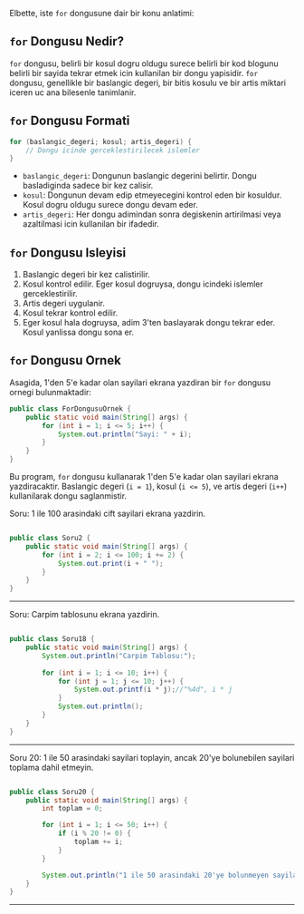 Elbette, iste `for` dongusune dair bir konu anlatimi:

## `for` Dongusu Nedir?

`for` dongusu, belirli bir kosul dogru oldugu surece belirli bir kod blogunu belirli bir sayida tekrar etmek icin kullanilan bir dongu yapisidir. `for` dongusu, genellikle bir baslangic degeri, bir bitis kosulu ve bir artis miktari iceren uc ana bilesenle tanimlanir.

## `for` Dongusu Formati

```java
for (baslangic_degeri; kosul; artis_degeri) {
    // Dongu icinde gerceklestirilecek islemler
}
```

- `baslangic_degeri`: Dongunun baslangic degerini belirtir. Dongu basladiginda sadece bir kez calisir.
- `kosul`: Dongunun devam edip etmeyecegini kontrol eden bir kosuldur. Kosul dogru oldugu surece dongu devam eder.
- `artis_degeri`: Her dongu adimindan sonra degiskenin artirilmasi veya azaltilmasi icin kullanilan bir ifadedir.

## `for` Dongusu Isleyisi

1. Baslangic degeri bir kez calistirilir.
2. Kosul kontrol edilir. Eger kosul dogruysa, dongu icindeki islemler gerceklestirilir.
3. Artis degeri uygulanir.
4. Kosul tekrar kontrol edilir.
5. Eger kosul hala dogruysa, adim 3'ten baslayarak dongu tekrar eder. Kosul yanlissa dongu sona er.

## `for` Dongusu Ornek

Asagida, 1'den 5'e kadar olan sayilari ekrana yazdiran bir `for` dongusu ornegi bulunmaktadir:

```java
public class ForDongusuOrnek {
    public static void main(String[] args) {
        for (int i = 1; i <= 5; i++) {
            System.out.println("Sayi: " + i);
        }
    }
}
```

Bu program, `for` dongusu kullanarak 1'den 5'e kadar olan sayilari ekrana yazdiracaktir. Baslangic degeri (`i = 1`), kosul (`i <= 5`), ve artis degeri (`i++`) kullanilarak dongu saglanmistir.


Soru: 1 ile 100 arasindaki cift sayilari ekrana yazdirin.
```java

public class Soru2 {
    public static void main(String[] args) {
        for (int i = 2; i <= 100; i += 2) {
            System.out.print(i + " ");
        }
    }
}

```
---


Soru: Carpim tablosunu ekrana yazdirin.
```java

public class Soru18 {
    public static void main(String[] args) {
        System.out.println("Carpim Tablosu:");
        
        for (int i = 1; i <= 10; i++) {
            for (int j = 1; j <= 10; j++) {
                System.out.printf(i * j);//"%4d", i * j
            }
            System.out.println();
        }
    }
}

```
---


Soru 20: 1 ile 50 arasindaki sayilari toplayin, ancak 20'ye bolunebilen sayilari toplama dahil etmeyin.
```java

public class Soru20 {
    public static void main(String[] args) {
        int toplam = 0;

        for (int i = 1; i <= 50; i++) {
            if (i % 20 != 0) {
                toplam += i;
            }
        }

        System.out.println("1 ile 50 arasindaki 20'ye bolunmeyen sayilarin toplami: " + toplam);
    }
}

```
---